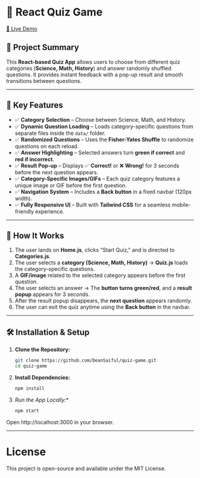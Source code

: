 # 🎯 React Quiz Game  

[🚀 Live Demo](https://deansaiful.github.io/quiz-game/)  

## 📌 Project Summary  

This **React-based Quiz App** allows users to choose from different quiz categories (**Science, Math, History**) and answer randomly shuffled questions. It provides instant feedback with a pop-up result and smooth transitions between questions.  

---

## 🚀 Key Features  

- ✅ **Category Selection** – Choose between Science, Math, and History.  
- ✅ **Dynamic Question Loading** – Loads category-specific questions from separate files inside the `data/` folder.  
- ✅ **Randomized Questions** – Uses the **Fisher-Yates Shuffle** to randomize questions on each reload.  
- ✅ **Answer Highlighting** – Selected answers turn **green if correct** and **red if incorrect**.  
- ✅ **Result Pop-up** – Displays ✅ **Correct!** or ❌ **Wrong!** for 3 seconds before the next question appears.  
- ✅ **Category-Specific Images/GIFs** – Each quiz category features a unique image or GIF before the first question.  
- ✅ **Navigation System** – Includes a **Back button** in a fixed navbar (120px width).  
- ✅ **Fully Responsive UI** – Built with **Tailwind CSS** for a seamless mobile-friendly experience.  

---

## 🔧 How It Works  

1. The user lands on **Home.js**, clicks "Start Quiz," and is directed to **Categories.js**.  
2. The user selects a **category (Science, Math, History)** → **Quiz.js** loads the category-specific questions.  
3. A **GIF/image** related to the selected category appears before the first question.  
4. The user selects an answer → The **button turns green/red**, and a **result popup** appears for 3 seconds.  
5. After the result popup disappears, the **next question** appears randomly.  
6. The user can exit the quiz anytime using the **Back button** in the navbar.  

---

## 🛠 Installation & Setup  

1. **Clone the Repository:**  
   ```bash
   git clone https://github.com/DeanSaiful/quiz-game.git
   cd quiz-game
2. **Install Dependencies:**
   ```bash
   npm install
3. *Run the App Locally:**
   ```bash
   npm start
Open http://localhost:3000 in your browser.

---

# License
This project is open-source and available under the MIT License.

